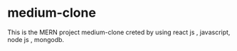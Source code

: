 # medium-clone
This is the MERN project medium-clone creted by using react js , javascript, node js , mongodb.
